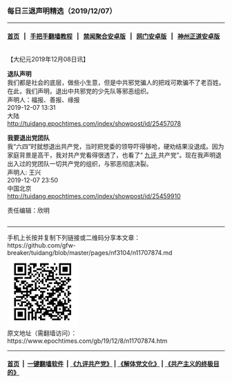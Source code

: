 ### 每日三退声明精选（2019/12/07）
------------------------

#### [首页](https://github.com/gfw-breaker/banned-news1/blob/master/README.md) &nbsp;&nbsp;|&nbsp;&nbsp; [手把手翻墙教程](https://github.com/gfw-breaker/guides/wiki) &nbsp;&nbsp;|&nbsp;&nbsp; [禁闻聚合安卓版](https://github.com/gfw-breaker/bn-android) &nbsp;&nbsp;|&nbsp;&nbsp; [网门安卓版](https://github.com/oGate2/oGate) &nbsp;&nbsp;|&nbsp;&nbsp; [神州正道安卓版](https://github.com/SzzdOgate/update) 



<div class="column" id="artbody" itemprop="articleBody">
 <!-- article content begin -->
 <p>
  【大纪元2019年12月08日讯】
 </p>
 <p>
  <strong>
   退队声明
  </strong>
  <br/>
  我们都是社会的底层，做些小生意，但是中共邪党骗人的把戏可欺骗不了老百姓。在此，我们声明，退出中共邪党的少先队等邪恶组织。
  <br/>
  声明人：福报、善报、缘报
  <br/>
  2019-12-07 13:31
  <br/>
  大陆
  <br/>
  <a href="http://tuidang.epochtimes.com/index/showpost/id/25457078">
   http://tuidang.epochtimes.com/index/showpost/id/25457078
  </a>
 </p>
 <p>
  <strong>
   我要退出党团队
  </strong>
  <br/>
  我“六四”时就想退出共产党，当时把党委的领导吓得够呛，硬劝结果没退成。因为家庭背景是高干，我对共产党看得很透了，也看了“
  <a href="https://www.epochtimes.com/gb/tag/%E4%B9%9D%E8%AF%84.html">
   九评
  </a>
  共产党”。现在我声明退出入过的党团队一切共产党的组织，与邪恶彻底决裂。
  <br/>
  声明人: 王兴
  <br/>
  2019-12-07 23:50
  <br/>
  中国北京
  <br/>
  <a href="http://tuidang.epochtimes.com/index/showpost/id/25459910">
   http://tuidang.epochtimes.com/index/showpost/id/25459910
  </a>
 </p>
 <p>
  责任编辑：欣明
 </p>
 <!-- article content end -->
 <div id="below_article_ad">
  <div id="below_article_ad_inner">
  </div>
 </div>
</div>

<hr/>
手机上长按并复制下列链接或二维码分享本文章：<br/>
https://github.com/gfw-breaker/tuidang/blob/master/pages/nf3104/n11707874.md <br/>
<a href='https://github.com/gfw-breaker/tuidang/blob/master/pages/nf3104/n11707874.md'><img src='https://github.com/gfw-breaker/tuidang/blob/master/pages/nf3104/n11707874.md.png'/></a> <br/>
原文地址（需翻墙访问）：https://www.epochtimes.com/gb/19/12/8/n11707874.htm


------------------------
#### [首页](https://github.com/gfw-breaker/banned-news/blob/master/README.md) &nbsp;|&nbsp; [一键翻墙软件](https://github.com/gfw-breaker/nogfw/blob/master/README.md) &nbsp;| [《九评共产党》](https://github.com/gfw-breaker/9ping.md/blob/master/README.md#九评之一评共产党是什么) | [《解体党文化》](https://github.com/gfw-breaker/jtdwh.md/blob/master/README.md) | [《共产主义的终极目的》](https://github.com/gfw-breaker/gczydzjmd.md/blob/master/README.md)


<img src='http://gfw-breaker.win/tuidang/pages/nf3104/n11707874.md' width='0px' height='0px'/>